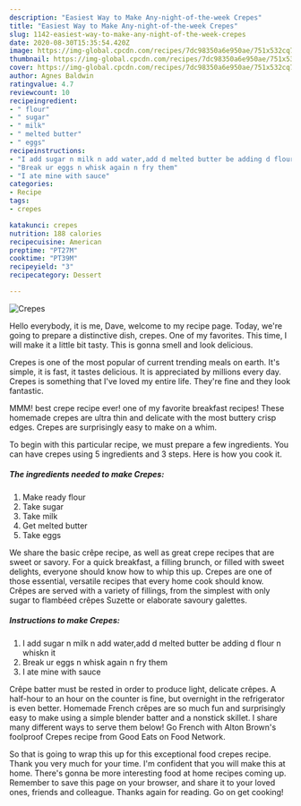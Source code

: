 ```yaml
---
description: "Easiest Way to Make Any-night-of-the-week Crepes"
title: "Easiest Way to Make Any-night-of-the-week Crepes"
slug: 1142-easiest-way-to-make-any-night-of-the-week-crepes
date: 2020-08-30T15:35:54.420Z
image: https://img-global.cpcdn.com/recipes/7dc98350a6e950ae/751x532cq70/crepes-recipe-main-photo.jpg
thumbnail: https://img-global.cpcdn.com/recipes/7dc98350a6e950ae/751x532cq70/crepes-recipe-main-photo.jpg
cover: https://img-global.cpcdn.com/recipes/7dc98350a6e950ae/751x532cq70/crepes-recipe-main-photo.jpg
author: Agnes Baldwin
ratingvalue: 4.7
reviewcount: 10
recipeingredient:
- " flour"
- " sugar"
- " milk"
- " melted butter"
- " eggs"
recipeinstructions:
- "I add sugar n milk n add water,add d melted butter be adding d flour n whiskn it"
- "Break ur eggs n whisk again n fry them"
- "I ate mine with sauce"
categories:
- Recipe
tags:
- crepes

katakunci: crepes 
nutrition: 188 calories
recipecuisine: American
preptime: "PT27M"
cooktime: "PT39M"
recipeyield: "3"
recipecategory: Dessert

---
```



![Crepes](https://img-global.cpcdn.com/recipes/7dc98350a6e950ae/751x532cq70/crepes-recipe-main-photo.jpg)

Hello everybody, it is me, Dave, welcome to my recipe page. Today, we're going to prepare a distinctive dish, crepes. One of my favorites. This time, I will make it a little bit tasty. This is gonna smell and look delicious.

Crepes is one of the most popular of current trending meals on earth. It's simple, it is fast, it tastes delicious. It is appreciated by millions every day. Crepes is something that I've loved my entire life. They're fine and they look fantastic.

MMM! best crepe recipe ever! one of my favorite breakfast recipes! These homemade crepes are ultra thin and delicate with the most buttery crisp edges. Crepes are surprisingly easy to make on a whim.


To begin with this particular recipe, we must prepare a few ingredients. You can have crepes using 5 ingredients and 3 steps. Here is how you cook it.

<!--inarticleads1-->

##### The ingredients needed to make Crepes:

1. Make ready  flour
1. Take  sugar
1. Take  milk
1. Get  melted butter
1. Take  eggs


We share the basic crêpe recipe, as well as great crepe recipes that are sweet or savory. For a quick breakfast, a filling brunch, or filled with sweet delights, everyone should know how to whip this up. Crepes are one of those essential, versatile recipes that every home cook should know. Crêpes are served with a variety of fillings, from the simplest with only sugar to flambéed crêpes Suzette or elaborate savoury galettes. 

<!--inarticleads2-->

##### Instructions to make Crepes:

1. I add sugar n milk n add water,add d melted butter be adding d flour n whiskn it
1. Break ur eggs n whisk again n fry them
1. I ate mine with sauce


Crêpe batter must be rested in order to produce light, delicate crêpes. A half-hour to an hour on the counter is fine, but overnight in the refrigerator is even better. Homemade French crêpes are so much fun and surprisingly easy to make using a simple blender batter and a nonstick skillet. I share many different ways to serve them below! Go French with Alton Brown&#39;s foolproof Crepes recipe from Good Eats on Food Network. 

So that is going to wrap this up for this exceptional food crepes recipe. Thank you very much for your time. I'm confident that you will make this at home. There's gonna be more interesting food at home recipes coming up. Remember to save this page on your browser, and share it to your loved ones, friends and colleague. Thanks again for reading. Go on get cooking!
